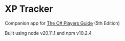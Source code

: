 # XP Tracker

Companion app for [The C# Players Guide](https://csharpplayersguide.com/) (5th Edition)

Built using node v20.11.1 and npm v10.2.4